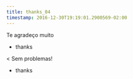 ```yaml
---
title: thanks_04
timestamp: 2016-12-30T19:19:01.2900569-02:00
---
```


Te agradeço muito
* thanks

< Sem problemas!
* thanks
